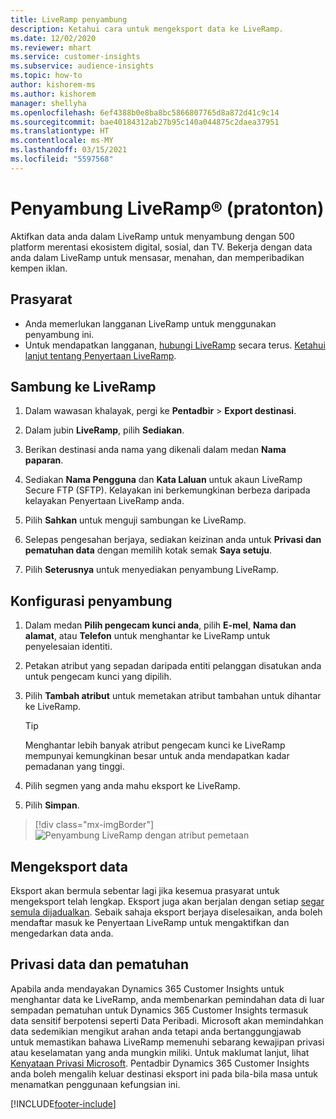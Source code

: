 ```yaml
---
title: LiveRamp penyambung
description: Ketahui cara untuk mengeksport data ke LiveRamp.
ms.date: 12/02/2020
ms.reviewer: mhart
ms.service: customer-insights
ms.subservice: audience-insights
ms.topic: how-to
author: kishorem-ms
ms.author: kishorem
manager: shellyha
ms.openlocfilehash: 6ef4388b0e8ba8bc5866807765d8a872d41c9c14
ms.sourcegitcommit: bae40184312ab27b95c140a044875c2daea37951
ms.translationtype: HT
ms.contentlocale: ms-MY
ms.lasthandoff: 03/15/2021
ms.locfileid: "5597568"
---
```

# <a name="liverampreg-connector-preview"></a>Penyambung LiveRamp&reg; (pratonton)

Aktifkan data anda dalam LiveRamp untuk menyambung dengan 500 platform merentasi ekosistem digital, sosial, dan TV. Bekerja dengan data anda dalam LiveRamp untuk mensasar, menahan, dan memperibadikan kempen iklan.

## <a name="prerequisites"></a>Prasyarat

- Anda memerlukan langganan LiveRamp untuk menggunakan penyambung ini.
- Untuk mendapatkan langganan, [hubungi LiveRamp](https://liveramp.com/contact/) secara terus. [Ketahui lanjut tentang Penyertaan LiveRamp](https://liveramp.com/our-platform/data-onboarding/).

## <a name="connect-to-liveramp"></a>Sambung ke LiveRamp

1. Dalam wawasan khalayak, pergi ke **Pentadbir** > **Export destinasi**.

1. Dalam jubin **LiveRamp**, pilih **Sediakan**.

1. Berikan destinasi anda nama yang dikenali dalam medan **Nama paparan**.

1. Sediakan **Nama Pengguna** dan **Kata Laluan** untuk akaun LiveRamp Secure FTP (SFTP).
Kelayakan ini berkemungkinan berbeza daripada kelayakan Penyertaan LiveRamp anda.

1. Pilih **Sahkan** untuk menguji sambungan ke LiveRamp.

1. Selepas pengesahan berjaya, sediakan keizinan anda untuk **Privasi dan pematuhan data** dengan memilih kotak semak **Saya setuju**.

1. Pilih **Seterusnya** untuk menyediakan penyambung LiveRamp.

## <a name="configure-the-connector"></a>Konfigurasi penyambung

1. Dalam medan **Pilih pengecam kunci anda**, pilih **E-mel**,  **Nama dan alamat**, atau **Telefon** untuk menghantar ke LiveRamp untuk penyelesaian identiti.

1. Petakan atribut yang sepadan daripada entiti pelanggan disatukan anda untuk pengecam kunci yang dipilih.

1. Pilih **Tambah atribut** untuk memetakan atribut tambahan untuk dihantar ke LiveRamp.

   > [!TIP]
   > Menghantar lebih banyak atribut pengecam kunci ke LiveRamp mempunyai kemungkinan besar untuk anda mendapatkan kadar pemadanan yang tinggi.

1. Pilih segmen yang anda mahu eksport ke LiveRamp.

1. Pilih **Simpan**.

> [!div class="mx-imgBorder"]
> ![Penyambung LiveRamp dengan atribut pemetaan](media/export-liveramp-segments.png "Penyambung LiveRamp dengan atribut pemetaan")

## <a name="export-the-data"></a>Mengeksport data

Eksport akan bermula sebentar lagi jika kesemua prasyarat untuk mengeksport telah lengkap. Eksport juga akan berjalan dengan setiap [segar semula dijadualkan](system.md#schedule-tab).
Sebaik sahaja eksport berjaya diselesaikan, anda boleh mendaftar masuk ke Penyertaan LiveRamp untuk mengaktifkan dan mengedarkan data anda.

## <a name="data-privacy-and-compliance"></a>Privasi data dan pematuhan

Apabila anda mendayakan Dynamics 365 Customer Insights untuk menghantar data ke LiveRamp, anda membenarkan pemindahan data di luar sempadan pematuhan untuk Dynamics 365 Customer Insights termasuk data sensitif berpotensi seperti Data Peribadi. Microsoft akan memindahkan data sedemikian mengikut arahan anda tetapi anda bertanggungjawab untuk memastikan bahawa LiveRamp memenuhi sebarang kewajipan privasi atau keselamatan yang anda mungkin miliki. Untuk maklumat lanjut, lihat [Kenyataan Privasi Microsoft](https://go.microsoft.com/fwlink/?linkid=396732).
Pentadbir Dynamics 365 Customer Insights anda boleh mengalih keluar destinasi eksport ini pada bila-bila masa untuk menamatkan penggunaan kefungsian ini.

[!INCLUDE[footer-include](../includes/footer-banner.md)]